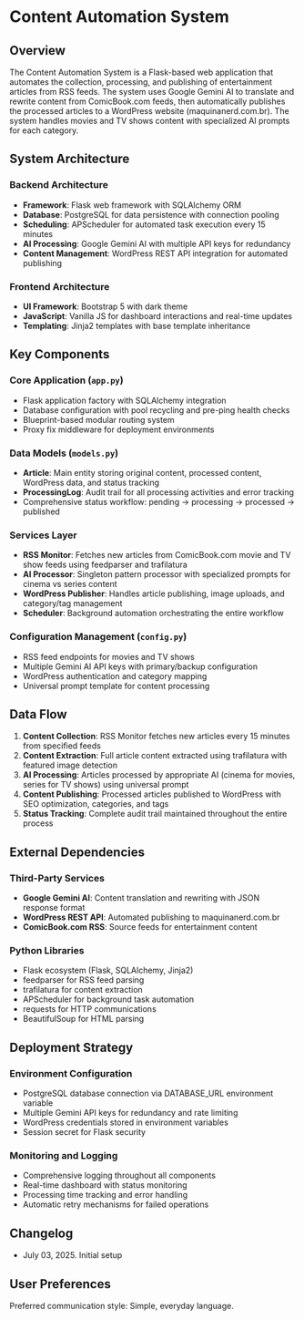 # Content Automation System

## Overview

The Content Automation System is a Flask-based web application that automates the collection, processing, and publishing of entertainment articles from RSS feeds. The system uses Google Gemini AI to translate and rewrite content from ComicBook.com feeds, then automatically publishes the processed articles to a WordPress website (maquinanerd.com.br). The system handles movies and TV shows content with specialized AI prompts for each category.

## System Architecture

### Backend Architecture
- **Framework**: Flask web framework with SQLAlchemy ORM
- **Database**: PostgreSQL for data persistence with connection pooling
- **Scheduling**: APScheduler for automated task execution every 15 minutes
- **AI Processing**: Google Gemini AI with multiple API keys for redundancy
- **Content Management**: WordPress REST API integration for automated publishing

### Frontend Architecture
- **UI Framework**: Bootstrap 5 with dark theme
- **JavaScript**: Vanilla JS for dashboard interactions and real-time updates
- **Templating**: Jinja2 templates with base template inheritance

## Key Components

### Core Application (`app.py`)
- Flask application factory with SQLAlchemy integration
- Database configuration with pool recycling and pre-ping health checks
- Blueprint-based modular routing system
- Proxy fix middleware for deployment environments

### Data Models (`models.py`)
- **Article**: Main entity storing original content, processed content, WordPress data, and status tracking
- **ProcessingLog**: Audit trail for all processing activities and error tracking
- Comprehensive status workflow: pending → processing → processed → published

### Services Layer
- **RSS Monitor**: Fetches new articles from ComicBook.com movie and TV show feeds using feedparser and trafilatura
- **AI Processor**: Singleton pattern processor with specialized prompts for cinema vs series content
- **WordPress Publisher**: Handles article publishing, image uploads, and category/tag management
- **Scheduler**: Background automation orchestrating the entire workflow

### Configuration Management (`config.py`)
- RSS feed endpoints for movies and TV shows
- Multiple Gemini AI API keys with primary/backup configuration
- WordPress authentication and category mapping
- Universal prompt template for content processing

## Data Flow

1. **Content Collection**: RSS Monitor fetches new articles every 15 minutes from specified feeds
2. **Content Extraction**: Full article content extracted using trafilatura with featured image detection
3. **AI Processing**: Articles processed by appropriate AI (cinema for movies, series for TV shows) using universal prompt
4. **Content Publishing**: Processed articles published to WordPress with SEO optimization, categories, and tags
5. **Status Tracking**: Complete audit trail maintained throughout the entire process

## External Dependencies

### Third-Party Services
- **Google Gemini AI**: Content translation and rewriting with JSON response format
- **WordPress REST API**: Automated publishing to maquinanerd.com.br
- **ComicBook.com RSS**: Source feeds for entertainment content

### Python Libraries
- Flask ecosystem (Flask, SQLAlchemy, Jinja2)
- feedparser for RSS feed parsing
- trafilatura for content extraction
- APScheduler for background task automation
- requests for HTTP communications
- BeautifulSoup for HTML parsing

## Deployment Strategy

### Environment Configuration
- PostgreSQL database connection via DATABASE_URL environment variable
- Multiple Gemini API keys for redundancy and rate limiting
- WordPress credentials stored in environment variables
- Session secret for Flask security

### Monitoring and Logging
- Comprehensive logging throughout all components
- Real-time dashboard with status monitoring
- Processing time tracking and error handling
- Automatic retry mechanisms for failed operations

## Changelog
- July 03, 2025. Initial setup

## User Preferences

Preferred communication style: Simple, everyday language.
